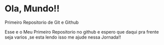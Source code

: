 # Ola, Mundo!!
 Primeiro Repositorio de Git e Github

 Esse e o Meu Primeiro Repositorio no github e espero que daqui pra frente
 seja varios ,se esta lendo isso me ajude nessa Jornada!!
